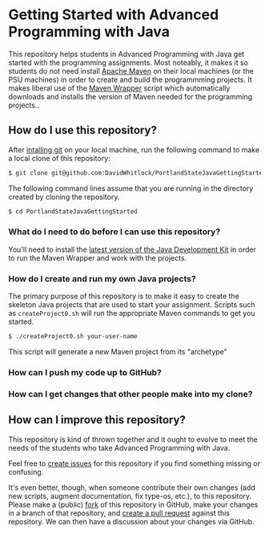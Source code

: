 # Getting Started with Advanced Programming with Java

This repository helps students in Advanced Programming with Java get
started with the programming assignments.  Most noteably, it makes it
so students do not need install [Apache
Maven](https://maven.apache.org/install.html) on their local machines
(or the PSU machines) in order to create and build the programmming
projects.  It makes liberal use of the [Maven
Wrapper](https://github.com/takari/maven-wrapper) script which
automatically downloads and installs the version of Maven needed for
the programming projects..

## How do I use this repository?

After [intalling
git](https://git-scm.com/book/en/v2/Getting-Started-Installing-Git) on
your local machine, run the following command to make a local clone of
this repository:

```sh
$ git clone git@github.com:DavidWhitlock/PortlandStateJavaGettingStarted.git
```

The following command lines assume that you are running in the
directory created by cloning the repository.

```sh
$ cd PortlandStateJavaGettingStarted
```

### What do I need to do before I can use this repository?

You'll need to install the [latest version of the Java Development
Kit](https://jdk.java.net/) in order to run the Maven Wrapper and work
with the projects.

### How do I create and run my own Java projects?

The primary purpose of this repository is to make it easy to create
the skeleton Java projects that are used to start your assignment.
Scripts such as `createProject0.sh` will run the appropriate Maven
commands to get you started.

```sh
$ ./createProject0.sh your-user-name
```

This script will generate a new Maven project from its "archetype"

### How can I push my code up to GitHub?

### How can I get changes that other people make into my clone?


## How can I improve this repository?

This repository is kind of thrown together and it ought to evolve to
meet the needs of the students who take Advanced Programming with
Java.  

Feel free to [create issues](/issues) for this repository if you find
something missing or confusing.

It's even better, though, when someone contribute their own changes
(add new scripts, augment documentation, fix type-os, etc.), to this
repository.  Please make a (public)
[fork](https://help.github.com/en/articles/fork-a-repo) of this
repository in GitHub, make your changes in a branch of that
repository, and [create a pull
request](https://help.github.com/en/articles/creating-a-pull-request-from-a-fork)
against this repository.  We can then have a discussion about your
changes via GitHub.
